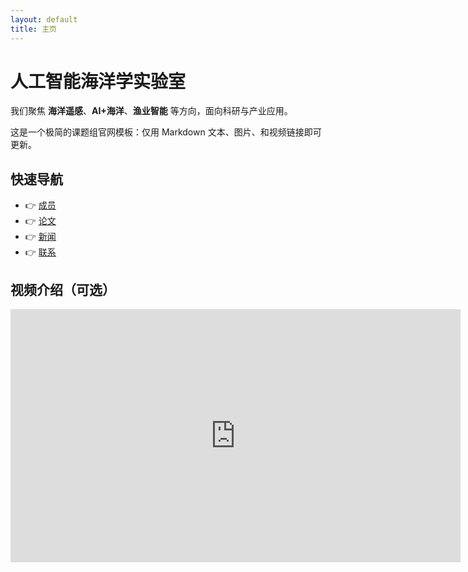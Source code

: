 ```yaml
---
layout: default
title: 主页
---
```


<div class="hero">
<h1>人工智能海洋学实验室</h1>
<p>我们聚焦 <strong>海洋遥感</strong>、<strong>AI+海洋</strong>、<strong>渔业智能</strong> 等方向，面向科研与产业应用。</p>
<p>这是一个极简的课题组官网模板：仅用 Markdown 文本、图片、和视频链接即可更新。</p>
</div>

## 快速导航
- 👉 <a href="{{ site.baseurl }}/people.html">成员</a>
- 👉 <a href="{{ site.baseurl }}/publications.html">论文</a>
- 👉 <a href="{{ site.baseurl }}/news.html">新闻</a>
- 👉 <a href="{{ site.baseurl }}/contact.html">联系</a>

## 视频介绍（可选）
<!-- 推荐嵌入外链平台（Bilibili / YouTube），避免仓库过大 -->
<iframe width="720" height="405" src="https://www.youtube.com/embed/VIDEO_ID" title="Lab Intro" frameborder="0" allowfullscreen></iframe>
